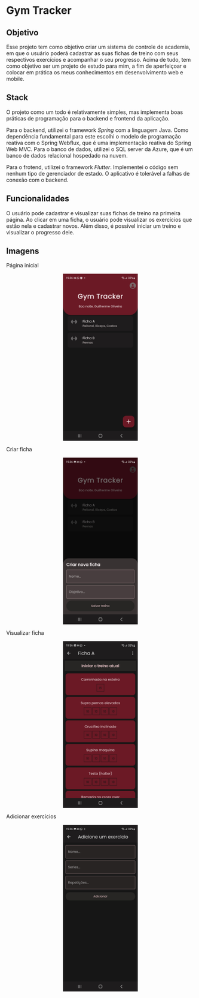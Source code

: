 # Gym Tracker

## Objetivo

Esse projeto tem como objetivo criar um sistema de controle de academia, em que o usuário poderá cadastrar as suas fichas de treino com seus respectivos exercícios e acompanhar o seu progresso. Acima de tudo, tem como objetivo ser um projeto de estudo para mim, a fim de aperfeiçoar e colocar em prática os meus conhecimentos em desenvolvimento web e mobile.

## Stack

O projeto como um todo é relativamente simples, mas implementa boas práticas de programação para o backend e frontend da aplicação.

Para o backend, utilizei o framework *Spring* com a linguagem Java. Como dependência fundamental para este escolhi o modelo de programação reativa com o Spring Webflux, que é uma implementação reativa do Spring Web MVC. Para o banco de dados, utilizei o SQL server da Azure, que é um banco de dados relacional hospedado na nuvem.

Para o frotend, utilizei o framework *Flutter*. Implementei o código sem nenhum tipo de gerenciador de estado. O aplicativo é tolerável a falhas de conexão com o backend.

## Funcionalidades

O usuário pode cadastrar e visualizar suas fichas de treino na primeira página. Ao clicar em uma ficha, o usuário pode visualizar os exercícios que estão nela e cadastrar novos. Além disso, é possível iniciar um treino e visualizar o progresso dele.

## Imagens

Página inicial

<img src="screenshots/homepage.jpg" width=200 style="display: block; margin: 0 auto" />

Criar ficha

<img src="screenshots/bottom_sheet.jpg" width=200 style="display: block; margin: 0 auto" />

Visualizar ficha

<img src="screenshots/record.jpg" width=200 style="display: block; margin: 0 auto" />

Adicionar exercícios

<img src="screenshots/new_record.jpg" width=200 style="display: block; margin: 0 auto" />

</p>